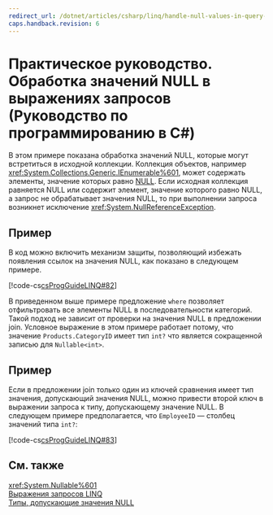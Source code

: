 ```yaml
---
redirect_url: /dotnet/articles/csharp/linq/handle-null-values-in-query-expressions
caps.handback.revision: 6
---
```

# Практическое руководство. Обработка значений NULL в выражениях запросов (Руководство по программированию в C#)
В этом примере показана обработка значений NULL, которые могут встретиться в исходной коллекции.  Коллекция объектов, например <xref:System.Collections.Generic.IEnumerable%601>, может содержать элементы, значение которых равно [NULL](../../../csharp/language-reference/keywords/null.md).  Если исходная коллекция равняется NULL или содержит элемент, значение которого равно NULL, а запрос не обрабатывает значения NULL, то при выполнении запроса возникнет исключение <xref:System.NullReferenceException>.  
  
## Пример  
 В код можно включить механизм защиты, позволяющий избежать появления ссылок на значения NULL, как показано в следующем примере.  
  
 [!code-cs[csProgGuideLINQ#82](../../../csharp/programming-guide/arrays/codesnippet/csharp/csLINQProgRef/csRef30LangFeatures_2.cs#82)]  
  
 В приведенном выше примере предложение `where` позволяет отфильтровать все элементы NULL в последовательности категорий.  Такой подход не зависит от проверки на значения NULL в предложении join.  Условное выражение в этом примере работает потому, что значение `Products.CategoryID` имеет тип `int?` что является сокращенной записью для `Nullable<int>`.  
  
## Пример  
 Если в предложении join только один из ключей сравнения имеет тип значения, допускающий значения NULL, можно привести второй ключ в выражении запроса к типу, допускающему значение NULL.  В следующем примере предполагается, что `EmployeeID` — столбец значений типа `int?`:  
  
 [!code-cs[csProgGuideLINQ#83](../../../csharp/programming-guide/arrays/codesnippet/csharp/csLINQProgRef/csRef30LangFeatures_2.cs#83)]  
  
## См. также  
 <xref:System.Nullable%601>   
 [Выражения запросов LINQ](../../../csharp/programming-guide/linq-query-expressions/index.md)   
 [Типы, допускающие значения NULL](../../../csharp/programming-guide/nullable-types/index.md)